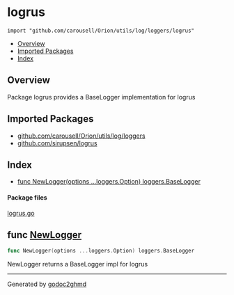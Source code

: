 # logrus
`import "github.com/carousell/Orion/utils/log/loggers/logrus"`

* [Overview](#pkg-overview)
* [Imported Packages](#pkg-imports)
* [Index](#pkg-index)

## <a name="pkg-overview">Overview</a>
Package logrus provides a BaseLogger implementation for logrus

## <a name="pkg-imports">Imported Packages</a>

- [github.com/carousell/Orion/utils/log/loggers](./..)
- [github.com/sirupsen/logrus](https://godoc.org/github.com/sirupsen/logrus)

## <a name="pkg-index">Index</a>
* [func NewLogger(options ...loggers.Option) loggers.BaseLogger](#NewLogger)

#### <a name="pkg-files">Package files</a>
[logrus.go](./logrus.go) 

## <a name="NewLogger">func</a> [NewLogger](./logrus.go#L85)
``` go
func NewLogger(options ...loggers.Option) loggers.BaseLogger
```
NewLogger returns a BaseLogger impl for logrus

- - -
Generated by [godoc2ghmd](https://github.com/GandalfUK/godoc2ghmd)